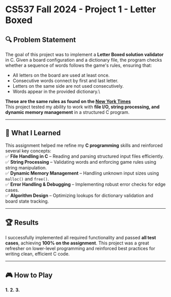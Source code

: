 # CS537 Fall 2024 - Project 1 - Letter Boxed

## 🔍 Problem Statement  
The goal of this project was to implement a **Letter Boxed solution validator** in C. Given a board configuration and a dictionary file, the program checks whether a sequence of words follows the game's rules, ensuring that:  
- All letters on the board are used at least once.  
- Consecutive words connect by first and last letter.  
- Letters on the same side are not used consecutively.  
- Words appear in the provided dictionary.\

**These are the same rules as found on the [New York Times](https://www.nytimes.com/puzzles/letter-boxed)**\
This project tested my ability to work with **file I/O, string processing, and dynamic memory management** in a structured C program.  

---

## 🎯 What I Learned  
This assignment helped me refine my **C programming** skills and reinforced several key concepts:  
✅ **File Handling in C** – Reading and parsing structured input files efficiently.  
✅ **String Processing** – Validating words and enforcing game rules using string manipulation.  
✅ **Dynamic Memory Management** – Handling unknown input sizes using `malloc()` and `free()`.  
✅ **Error Handling & Debugging** – Implementing robust error checks for edge cases.  
✅ **Algorithm Design** – Optimizing lookups for dictionary validation and board state tracking.  

---

## 🏆 Results  
I successfully implemented all required functionality and passed **all test cases**, achieving **100% on the assignment**. This project was a great refresher on lower-level programming and reinforced best practices for writing clean, efficient C code.  

---
## 🎮 How to Play
  **1.**
  **2.**
  **3.**
